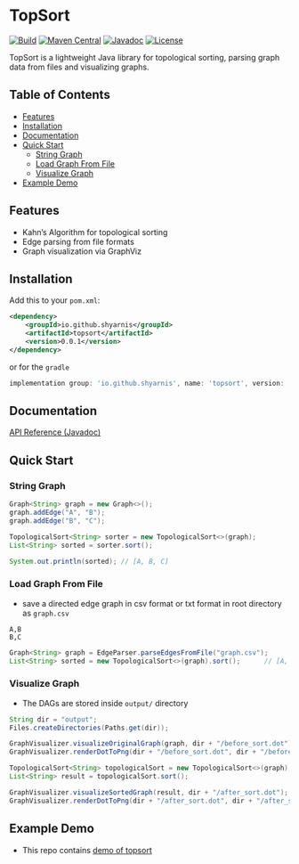 # TopSort

[![Build](https://github.com/shyarnis/topsort/actions/workflows/deploy-docs.yml/badge.svg)](https://github.com/shyarnis/topsort/actions/workflows/deploy-docs.yml)
[![Maven Central](https://img.shields.io/maven-central/v/io.github.shyarnis/topsort)](https://central.sonatype.com/artifact/io.github.shyarnis/topsort)
[![Javadoc](https://img.shields.io/badge/docs-javadoc-blue?logo=java)](https://shyarnis.github.io/toposort/javadoc/)
[![License](https://img.shields.io/badge/license-MIT-green.svg)](LICENSE)

TopSort is a lightweight Java library for topological sorting, parsing graph data from files and visualizing graphs.

## Table of Contents
- [Features](#features)
- [Installation](#installation)
- [Documentation](#documentation)
- [Quick Start](#quick-start)
    - [String Graph](#string-graph)
    - [Load Graph From File](#load-graph-from-file)
    - [Visualize Graph](#visualize-graph)
- [Example Demo](#example-demo)

## Features
- Kahn’s Algorithm for topological sorting
- Edge parsing from file formats
- Graph visualization via GraphViz

## Installation

Add this to your `pom.xml`:

```xml
<dependency>
    <groupId>io.github.shyarnis</groupId>
    <artifactId>topsort</artifactId>
    <version>0.0.1</version>
</dependency>
```
or for the `gradle`
```groovy
implementation group: 'io.github.shyarnis', name: 'topsort', version: '0.0.1'
```

## Documentation
[API Reference (Javadoc)](https://shyarnis.github.io/toposort/javadoc/)

## Quick Start
### String Graph
```java
Graph<String> graph = new Graph<>();
graph.addEdge("A", "B");
graph.addEdge("B", "C");

TopologicalSort<String> sorter = new TopologicalSort<>(graph);
List<String> sorted = sorter.sort();

System.out.println(sorted); // [A, B, C]
```

### Load Graph From File
- save a directed edge graph in csv format or txt format in root directory as `graph.csv`
```csv
A,B
B,C
```
```java
Graph<String> graph = EdgeParser.parseEdgesFromFile("graph.csv");
List<String> sorted = new TopologicalSort<>(graph).sort();      // [A, B, C]
```

### Visualize Graph
- The DAGs are stored inside `output/` directory
```java
String dir = "output";
Files.createDirectories(Paths.get(dir));

GraphVisualizer.visualizeOriginalGraph(graph, dir + "/before_sort.dot");
GraphVisualizer.renderDotToPng(dir + "/before_sort.dot", dir + "/before_sort.png");

TopologicalSort<String> topologicalSort = new TopologicalSort<>(graph);
List<String> result = topologicalSort.sort();

GraphVisualizer.visualizeSortedGraph(result, dir + "/after_sort.dot");
GraphVisualizer.renderDotToPng(dir + "/after_sort.dot", dir + "/after_sort.png");
```

## Example Demo
- This repo contains [demo of topsort](https://gitlab.com/shyarnis/topsort-in-action/)